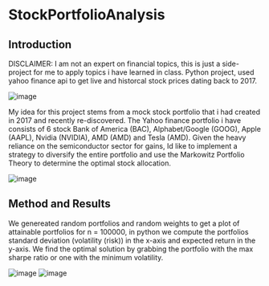# StockPortfolioAnalysis

## Introduction
DISCLAIMER: I am not an expert on financial topics, this is just a side-project for me to apply topics i have learned in class.
Python project, used yahoo finance api to get live and historcal stock prices dating back to 2017.

![image](https://github.com/amboym/StockPortfolioAnalysis/assets/162647158/e5a7828a-b229-4484-9734-485188d03725)

My idea for this project stems from a mock stock portfolio that i had created in 2017 and recently re-discovered. The Yahoo finance portfolio i have consists of 6 stock Bank of America (BAC), Alphabet/Google (GOOG), Apple (AAPL), Nvidia (NVIDIA), AMD (AMD) and Tesla (AMD). Given the heavy reliance on the semiconductor sector for gains, Id like to implement a strategy to diversify the entire portfolio and use the Markowitz Portfolio Theory to determine the optimal stock allocation.


![image](https://github.com/amboym/StockPortfolioAnalysis/assets/162647158/ee4ebf4d-43c1-47b8-a565-11696c1eac28)

## Method and Results

We genereated random portfolios and random weights to get a plot of attainable portfolios for n = 100000, in python we compute the portfolios standard deviation (volatility (risk)) in the x-axis and expected return in the y-axis. We find the optimal solution by grabbing the portfolio with the max sharpe ratio or one with the minimum volatility. 

![image](https://github.com/amboym/StockPortfolioAnalysis/assets/162647158/a876e52b-a713-4e78-9233-dbd08c6ea432)
![image](https://github.com/amboym/StockPortfolioAnalysis/assets/162647158/4033d379-2922-428f-85f3-536cefe5163a)
